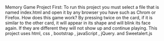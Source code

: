  Memory Game Project
 First:
        To run this project you must select a file that is named index.html and open it by any browser you have such as Chrom or Firefox.
How does this game work?
                        By pressing twice on the card, if it is similar to the other card, it will appear in its shape and will blink its face again.
                            If they are different they will not show up and continue playing.
This project uses html, css , bootstrap , javaScript , jQuery. and Sweetalert.js 
